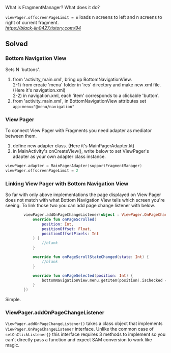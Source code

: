 What is FragmentManager? What does it do?

```viewPager.offscreenPageLimit = n``` loads n screens to left and n screens to right of current fragment.</br>
<i>https://black-jin0427.tistory.com/94</i>

## Solved

### Bottom Navigation View
Sets N 'buttons'.</br>
1) from 'activity_main.xml', bring up BottomNavigationView.</br>
2-1) from create 'menu' folder in 'res' directory and make new xml file. (Here it's navigation.xml)</br>
2-2) in navigation.xml, each 'item' corresponds to a clickable 'button'.</br>
3) from 'activity_main.xml', in BottomNavigationView attributes set ```app:menu="@menu/navigation"```</br>

### View Pager
To connect View Pager with Fragments you need adapter as mediator between them.
1) define new adapter class. (Here it's MainPagerAdapter.kt)
2) in MainActivity's onCreateView(), write below to set ViewPager's adapter as your own adapter class instance.
```kotlin
viewPager.adapter = MainPagerAdapter(supportFragmentManager)
viewPager.offscreenPageLimit = 2
```

### Linking View Pager with Bottom Navigation View
So far with only above implementations the page displayed on View Pager does not match with what Bottom Navigation View
tells which screen you're seeing. To link those two you can add page change listener with below.
```kotlin
        viewPager.addOnPageChangeListener(object : ViewPager.OnPageChangeListener {
            override fun onPageScrolled(
                position: Int,
                positionOffset: Float,
                positionOffsetPixels: Int
            ) {
                //blank
            }

            override fun onPageScrollStateChanged(state: Int) {
                //blank
            }

            override fun onPageSelected(position: Int) {
                bottomNavigationView.menu.getItem(position).isChecked = true
            }
        })
```
Simple.


### ViewPager.addOnPageChangeListener
```ViewPager.addOnPageChangeListener()``` takes a class object that implements ```ViewPager.OnPageChangeListener``` interface.
Unlike the common case of ```setOnClickListener{}``` this interface requires 3 methods to implement so you can't directly
pass a function and expect SAM conversion to work like magic.